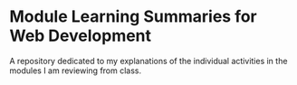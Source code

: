 # Module Learning Summaries for Web Development
A repository dedicated to my explanations of the individual activities in the modules I am reviewing from class.

